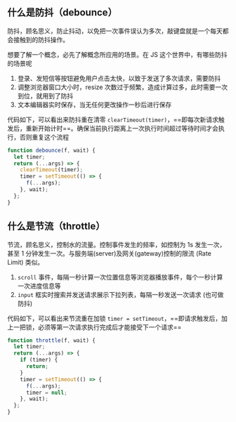 ## 什么是防抖（debounce）

防抖，顾名思义，防止抖动，以免把一次事件误认为多次，敲键盘就是一个每天都会接触到的防抖操作。

想要了解一个概念，必先了解概念所应用的场景。在 JS 这个世界中，有哪些防抖的场景呢

1. 登录、发短信等按钮避免用户点击太快，以致于发送了多次请求，需要防抖
2. 调整浏览器窗口大小时，resize 次数过于频繁，造成计算过多，此时需要一次到位，就用到了防抖
3. 文本编辑器实时保存，当无任何更改操作一秒后进行保存

代码如下，可以看出来防抖重在清零 `clearTimeout(timer)`，==即每次新请求触发后，重新开始计时==。确保当前执行距离上一次执行时间超过等待时间才会执行，否则重复这个流程

```js
function debounce(f, wait) {
  let timer;
  return (...args) => {
    clearTimeout(timer);
    timer = setTimeout(() => {
      f(...args);
    }, wait);
  };
}
```

## 什么是节流（throttle）

节流，顾名思义，控制水的流量。控制事件发生的频率，如控制为 1s 发生一次，甚至 1 分钟发生一次。与服务端(server)及网关(gateway)控制的限流 (Rate Limit) 类似。

1. `scroll` 事件，每隔一秒计算一次位置信息等浏览器播放事件，每个一秒计算一次进度信息等
1. `input` 框实时搜索并发送请求展示下拉列表，每隔一秒发送一次请求 (也可做防抖)

代码如下，可以看出来节流重在加锁 `timer = setTimeout`，==即请求触发后，加上一把锁，必须等第一次请求执行完成后才能接受下一个请求==

```js
function throttle(f, wait) {
  let timer;
  return (...args) => {
    if (timer) {
      return;
    }
    timer = setTimeout(() => {
      f(...args);
      timer = null;
    }, wait);
  };
}
```
